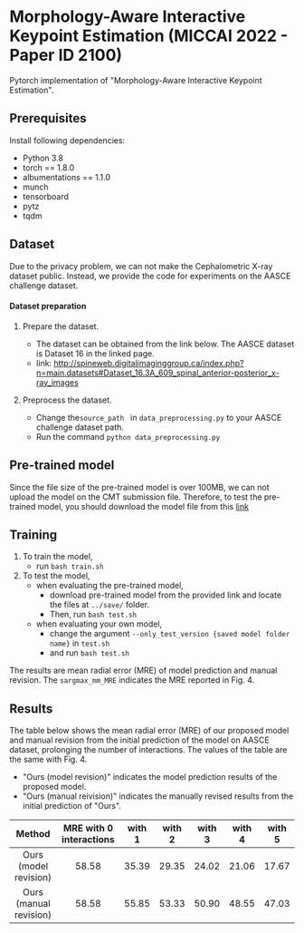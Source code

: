 # Morphology-Aware Interactive Keypoint Estimation (MICCAI 2022 - Paper ID 2100)

Pytorch implementation of "Morphology-Aware Interactive Keypoint Estimation".

## Prerequisites
Install following dependencies:
- Python 3.8
- torch == 1.8.0
- albumentations == 1.1.0
- munch
- tensorboard
- pytz
- tqdm


## Dataset

Due to the privacy problem, we can not make the Cephalometric X-ray dataset public.
Instead, we provide the code for experiments on the AASCE challenge dataset.

#### Dataset preparation
1. Prepare the dataset.
    - The dataset can be obtained from the link below. The AASCE dataset is Dataset 16 in the linked page.
    - link: http://spineweb.digitalimaginggroup.ca/index.php?n=main.datasets#Dataset_16.3A_609_spinal_anterior-posterior_x-ray_images

2. Preprocess the dataset.
    - Change the``source_path `` in ``data_preprocessing.py`` to your AASCE challenge dataset path.
    - Run the command ``python data_preprocessing.py``

## Pre-trained model

Since the file size of the pre-trained model is over 100MB, we can not upload the model on the CMT submission file.
Therefore, to test the pre-trained model, you should download the model file from this [link](https://www.dropbox.com/sh/m53iqw9loddqhfq/AAD0KuCCxpXsBE435Hw3KJU8a?dl=0)

## Training
1. To train the model,
    - run ``bash train.sh ``
2. To test the model,
    - when evaluating the pre-trained model, 
        - download pre-trained model from the provided link and locate the files at ``../save/`` folder.
        - Then, run ``bash test.sh``
    - when evaluating your own model,
        - change the argument ``--only_test_version {saved model folder name}`` in ``test.sh``
        - and run ``bash test.sh``

The results are mean radial error (MRE) of model prediction and manual revision.
The ``sargmax_mm_MRE`` indicates the MRE reported in Fig. 4.

## Results
The table below shows the mean radial error (MRE) of our proposed model and manual revision from the initial prediction of the model on AASCE dataset, prolonging the number of interactions.
The values of the table are the same with Fig. 4.

- "Ours (model revision)" indicates the model prediction results of the proposed model. 
- "Ours (manual reivision)" indicates the manually revised results from the initial prediction of "Ours".

|      Method      	| MRE with 0 interactions 	| with 1  	| with 2  	| with 3  	| with 4  	| with 5  	|
|:----------------:	|:-----------------------:	|:-------:	|:-------:	|:-------:	|:-------:	|:-------:	|
| Ours (model revision) |          58.58          	|  35.39  	|  29.35  	|  24.02  	|  21.06  	|  17.67  	|
|  Ours (manual revision) 	|          58.58          	|  55.85  	|  53.33  	|  50.90  	|  48.55  	|  47.03  	|

